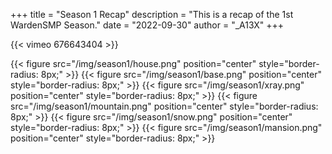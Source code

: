+++
title = "Season 1 Recap"
description = "This is a recap of the 1st WardenSMP Season."
date = "2022-09-30"
author = "_A13X"
+++

{{< vimeo 676643404 >}}

{{< figure src="/img/season1/house.png" position="center" style="border-radius: 8px;" >}}
{{< figure src="/img/season1/base.png" position="center" style="border-radius: 8px;" >}}
{{< figure src="/img/season1/xray.png" position="center" style="border-radius: 8px;" >}}
{{< figure src="/img/season1/mountain.png" position="center" style="border-radius: 8px;" >}}
{{< figure src="/img/season1/snow.png" position="center" style="border-radius: 8px;" >}}
{{< figure src="/img/season1/mansion.png" position="center" style="border-radius: 8px;" >}}
